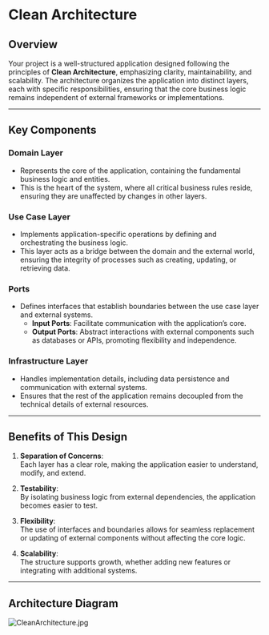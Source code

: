 
# **Clean Architecture**

## **Overview**

Your project is a well-structured application designed following the principles of **Clean Architecture**, emphasizing clarity, maintainability, and scalability. The architecture organizes the application into distinct layers, each with specific responsibilities, ensuring that the core business logic remains independent of external frameworks or implementations.

---

## **Key Components**

### **Domain Layer**
- Represents the core of the application, containing the fundamental business logic and entities. 
- This is the heart of the system, where all critical business rules reside, ensuring they are unaffected by changes in other layers.

### **Use Case Layer**
- Implements application-specific operations by defining and orchestrating the business logic. 
- This layer acts as a bridge between the domain and the external world, ensuring the integrity of processes such as creating, updating, or retrieving data.

### **Ports**
- Defines interfaces that establish boundaries between the use case layer and external systems.
  - **Input Ports**: Facilitate communication with the application’s core.
  - **Output Ports**: Abstract interactions with external components such as databases or APIs, promoting flexibility and independence.

### **Infrastructure Layer**
- Handles implementation details, including data persistence and communication with external systems.
- Ensures that the rest of the application remains decoupled from the technical details of external resources.

---

## **Benefits of This Design**

1. **Separation of Concerns**:  
   Each layer has a clear role, making the application easier to understand, modify, and extend.

2. **Testability**:  
   By isolating business logic from external dependencies, the application becomes easier to test.

3. **Flexibility**:  
   The use of interfaces and boundaries allows for seamless replacement or updating of external components without affecting the core logic.

4. **Scalability**:  
   The structure supports growth, whether adding new features or integrating with additional systems.

---

## **Architecture Diagram**


![CleanArchitecture.jpg](..%2F..%2F..%2F..%2FOneDrive%2FAmbiente%20de%20Trabalho%2FCleanArchitecture.jpg)